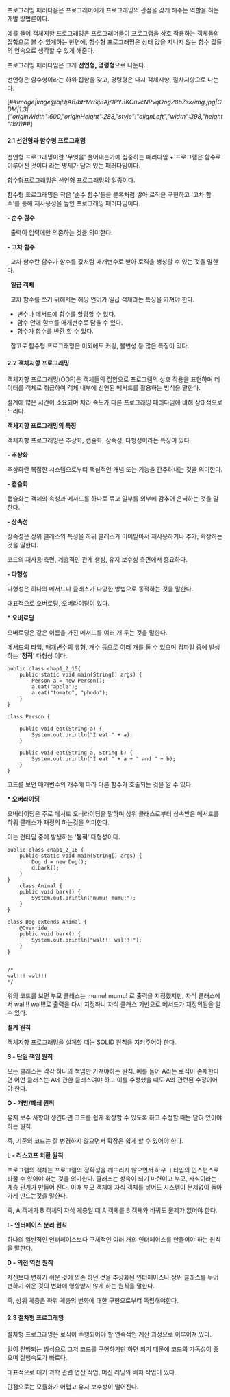 프로그래밍 패러다음은 프로그래머에게 프로그래밍의 관점을 갖게 해주는 역할을 하는 개발 방법론이다.

예를 들어 객체지향 프로그래밍은 프로그래머들이 프로그램을 상호 작용하는 객체들의 집합으로 볼 수 있게하는 반면에, 함수형 프로그래밍은 상태 값을 지니지 않는 함수 값들의 연속으로 생각할 수 있게 해준다.

프로그래밍 패러다임은 크게 **선언형, 명령형**으로 나눈다.

선언형은 함수형이라는 하위 집함을 갖고, 명령형은 다시 객체지향, 절차지향으로 나눈다.

[##_Image|kage@bjHjAB/btrMrSij8Aj/1PY3KCuvcNPvqOog28bZsk/img.jpg|CDM|1.3|{"originWidth":600,"originHeight":288,"style":"alignLeft","width":398,"height":191}_##]

#### **2.1 선언형과 함수형 프로그래밍**

선언형 프로그래밍이란 '무엇을' 풀어내는가에 집중하는 패러다임 + 프로그램은 함수로 이루어진 것이다 라는 명제가 담겨 있는 패러다임이다.

함수형프로그래밍은 선언형 프로그래밍의 일종이다.

함수형 프로그래밍은 작은 '순수 함수'들을 블록처럼 쌓아 로직을 구현하고 '고차 함수'를 통해 재사용성을 높인 프로그래밍 패러다임이다.

**\- 순수 함수**

  출력이 입력에만 의존하는 것을 의미한다.

**\- 고차 함수**

  고차 함수란 함수가 함수를 값처럼 매개변수로 받아 로직을 생성할 수 있는 것을 말한다.

  **일급 객체**

  고차 함수를 쓰기 위해서는 해당 언어가 일급 객체라는 특징을 가져야 한다.

-   변수나 메서드에 함수를 할당할 수 있다.
-   함수 안에 함수를 매개변수로 담을 수 있다.
-   함수가 함수를 반환 할 수 있다.

  참고로 함수형 프로그래밍은 이외에도 커링, 불변성 등 많은 특징이 있다.

#### **2.2 객체지향 프로그래밍**

객체지향 프로그래밍(OOP)은 객체들의 집합으로 프로그램의 상호 작용을 표현하며 데이터를 객체로 취급하여 객체 내부에 선언된 메서드를 활용하는 방식을 말한다.

설계에 많은 시간이 소요되며 처리 속도가 다른 프로그래밍 패러다임에 비해 상대적으로 느리다.

**객체지향 프로그래밍의 특징**

객체지향 프로그래밍은 추상화, 캡슐화, 상속성, 다형성이라는 특징이 있다.

**\- 추상화**

추상화란 복잡한 시스템으로부터 핵심적인 개념 또는 기능을 간추려내는 것을 의미한다.

**\- 캡슐화**

캡슐화는 객체의 속성과 메서드를 하나로 묶고 일부를 외부에 감추어 은닉하는 것을 말한다.

**\- 상속성**

상속성은 상위 클래스의 특성을 하위 클래스가 이어받아서 재사용하거나 추가, 확장하는 것을 말한다.

코드의 재사용 측면, 계층적인 관계 생성, 유지 보수성 측면에서 중요하다.

**\- 다형성**

다형성은 하나의 메서드나 클래스가 다양한 방법으로 동적하는 것을 말한다.

대표적으로 오버로딩, 오버라이딩이 있다.

**\* 오버로딩**

오버로딩은 같은 이름을 가진 메서드를 여러 개 두는 것을 말한다. 

메서드의 타입, 매개변수의 유형, 개수 등으로 여러 개를 둘 수 있으며 컴파일 중에 발생하는 '**정적**' 다형성 이다.

```
public class chap1_2_15{
    public static void main(String[] args) {
        Person a = new Person();
        a.eat("apple");
        a.eat("tomato", "phodo");
    }
}

class Person {

    public void eat(String a) {
        System.out.println("I eat " + a);
    }

    public void eat(String a, String b) {
        System.out.println("I eat " + a + " and " + b);
    }
}
```

코드를 보면 매개변수의 개수에 따라 다른 함수가 호출되는 것을 알 수 있다.

**\* 오버라이딩**

오버라이딩은 주로 메서드 오버라이딩을 말하며 상위 클래스로부터 상속받은 메서드를 하위 클래스가 재정의 하는것을 의미한다.

이는 런타임 중에 발생하는 '**동적**' 다형성이다.

```
public class chap1_2_16 {
    public static void main(String[] args) {
        Dog d = new Dog();
        d.bark();
    }
}
    class Animal {
    public void bark() {
        System.out.println("mumu! mumu!");
    }
}

class Dog extends Animal {
    @Override
    public void bark() {
        System.out.println("wal!!! wal!!!");
    }
}


/*
wal!!! wal!!!
*/
```

위의 코드를 보면 부모 클래스는 mumu! mumu! 로 출력을 지정했지만, 자식 클래스에서 wal!!! wal!!!로 출력을 다시 지정하니 자식 클래스 기반으로 메서드가 재정의됨을 알 수 있다.

**설계 원칙**

객체지향 프로그래밍을 설계할 때는 SOLID 원칙을 지켜주어야 한다.

**S - 단일 책임 원칙**

모든 클래스는 각각 하나의 책임만 가져야하는 원칙. 예를 들어 A라는 로직이 존재한다면 어떤 클래스는 A에 관한 클래스여야 하고 이를 수정했을 때도 A와 관련된 수정이어야 한다.

**O - 개방/폐쇄 원칙**

유지 보수 사항이 생긴다면 코드를 쉽게 확장할 수 있도록 하고 수정할 때는 닫혀 있어야 하는 원칙.

즉, 기존의 코드는 잘 변경하지 않으면서 확장은 쉽게 할 수 있어야 한다.

**L - 리스코프 치환 원칙**

프로그램의 객체는 프로그램의 정확성을 깨뜨리지 않으면서 하우 ㅣ타입의 인스턴스로 바꿀 수 있어야 하는 것을 의미한다. 클래스는 상속이 되기 마련이고 부모, 자식이라는 계층 관계가 만들어 진다. 이때 부모 객체에 자식 객체를 넣어도 시스템이 문제없이 돌아가게 만드는것을 말한다.

즉, A 객체가 B 객체의 자식 계층일 때 A 객체를 B 객체와 바꿔도 문제가 없어야 한다.

**I - 인터페이스 분리 원칙**

하나의 일반적인 인터페이스보다 구체적인 여러 개의 인터페이스를 만들어야 하는 원칙을 말한다.

**D - 의전 역전 원칙**

자신보다 변하기 쉬운 것에 의존 하던 것을 추상화된 인터페이스나 상위 클래스를 두어 변하기 쉬운 것의 변화에 영향받지 않게 하는 원칙을 말한다. 

즉, 상위 계층은 하위 계층의 변화에 대한 구현으로부터 독립해야한다.

#### **2.3 절차형 프로그래밍**

절차형 프로그래밍은 로직이 수행되어야 할 연속적인 계산 과정으로 이루어져 있다.

일이 진행되는 방식으로 그저 코드를 구현하기만 하면 되기 때문에 코드의 가독성이 좋으며 실행속도가 빠르다.

대표적으로 대기 과학 관련 연산 작업, 머신 러닝의 배치 작업이 있다.

단점으로는 모듈화가 어렵고 유지 보수성이 떨어진다.
